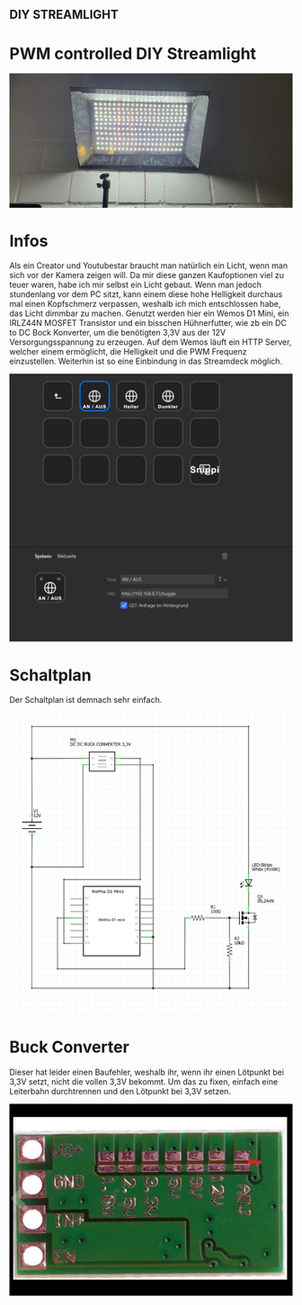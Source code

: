 ## DIY STREAMLIGHT
# PWM controlled DIY Streamlight
![DIY Streamlight](https://github.com/fellpower/diystreamlight/blob/main/licht.jpg)


# Infos

Als ein Creator und Youtubestar braucht man natürlich ein Licht, wenn man sich vor der Kamera zeigen will. Da mir diese ganzen Kaufoptionen viel zu teuer waren, habe ich mir selbst ein Licht gebaut.
Wenn man jedoch stundenlang vor dem PC sitzt, kann einem diese hohe Helligkeit durchaus mal einen Kopfschmerz verpassen, weshalb ich mich entschlossen habe, das Licht dimmbar zu machen.
Genutzt werden hier ein Wemos D1 Mini, ein IRLZ44N MOSFET Transistor und ein bisschen Hühnerfutter, wie zb ein DC to DC Bock Konverter, um die benötigten 3,3V aus der 12V Versorgungsspannung zu erzeugen.
Auf dem Wemos läuft ein HTTP Server, welcher einem ermöglicht, die Helligkeit und die PWM Frequenz einzustellen. Weiterhin ist so eine Einbindung in das Streamdeck möglich.


![DIY Streamlight](https://github.com/fellpower/diystreamlight/blob/main/streamdeck.png)

# Schaltplan

Der Schaltplan ist demnach sehr einfach.

![DIY Streamlight](https://github.com/fellpower/diystreamlight/blob/main/schaltbild_pwm_diy_streamlicht.png)

# Buck Converter

Dieser hat leider einen Baufehler, weshalb ihr, wenn ihr einen Lötpunkt bei 3,3V setzt, nicht die vollen 3,3V bekommt. Um das zu fixen, einfach eine Leiterbahn durchtrennen und den Lötpunkt bei 3,3V setzen.

![DIY Streamlight](https://github.com/fellpower/diystreamlight/blob/main/buck.png)






